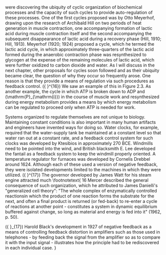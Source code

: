 were discovering the ubiquity of cyclic organization of biochemical processes and the capacity of such cycles to provide auto-regulation of these processes. One of the first cycles proposed was by Otto Meyerhof, drawing upon the research of Archibald Hill on two periods of heat generation in muscle contraction, one accompanying formation of lactic acid during muscle contraction itself and the second accompanying the subsequent disappearance of lactic acid during a recovery phase (Hill, 1910; Hill, 1913). Meyerhof (1920; 1924) proposed a cycle, which he termed the lactic acid cycle, in which approximately three-quarters of the lactic acid formed during the anaerobic contraction phase was resynthesized to glycogen at the expense of the remaining molecules of lactic acid, which were further oxidized to carbon dioxide and water. As I will discuss in the next chapter, other proposals for cycles soon followed and as their ubiquity became clear, the question of why they occur so frequently arose. One reason is that they provide a means of regulation via such procedures as feedback control. \({ }^{16}\) We saw an example of this in Figure 2.3. As another example, the cycle in which ATP is broken down to ADP and \(\mathrm{P}_{\mathrm{i}}\) in the course of muscle work and resynthesized during energy metabolism provides a means by which energy metabolism can be regulated to proceed only when ATP is needed for work.

Systems organized to regulate themselves are not unique to biology. Maintaining constant conditions is also important in many human artifacts and engineers have invented ways for doing so. Water clocks, for example, required that the water-supply tank be maintained at a constant level so that water ran out at a constant rate, and a feedback control system for such clocks was developed by Ktesibios in approximately 270 BCE. Windmills need to be pointed into the wind, and British blacksmith E. Lee developed the fantail as a feedback system to keep the windmill properly oriented. A temperature regulator for furnaces was developed by Cornelis Drebbel around 1624. Although each of these used a version of negative feedback, they were isolated developments limited to the machines in which they were utilized. \({ }^{17}\) The governor developed by James Watt for his steam engine attracted much
\footnotetext{
16 Mercer described the general consequence of such organization, which he attributed to James Danielli's "generalized cell theory": "The whole complex of enzymatically controlled reactionsin which the product of one reaction forms the substrate for the next, and often a final product is returned (or fed-back) to re-enter a cycle of reactions at another point - constitutes a system in dynamic equilibrium buffered against change, so long as material and energy is fed into it" (1962, p. 50).

\({ }_{17}\) Harold Black's development in 1927 of negative feedback as a means of controlling feedback distortion in amplifiers such as those used in telephones - by feeding back the signal from the amplifier so as to compare it with the input signal - illustrates how the principle had to be rediscovered in each individual case.
}